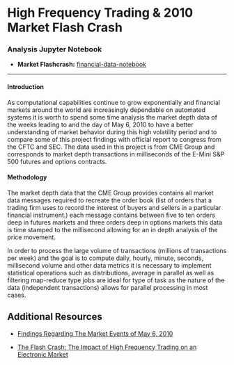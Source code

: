 High Frequency Trading & 2010 Market Flash Crash
==============================

### Analysis Jupyter Notebook
* **Market Flashcrash:** [financial-data-notebook](../master/financial-data-notebook.ipynb)
-----

#### Introduction

As computational capabilities continue to grow exponentially and financial markets around the world are increasingly dependable on automated systems it is worth to spend some time analysis the market depth data of the weeks leading to and the day of May 6, 2010 to have a better understanding of market behavior during this high volatility period and to compare some of this project findings with official report to congress from the CFTC and SEC. The data used in this project is from CME Group and corresponds to market depth transactions in milliseconds of the E-Mini S\&P 500 futures and options contracts.

#### Methodology

The market depth data that the CME Group provides contains all market data messages required to recreate the order book (list of orders that a trading firm uses to record the interest of buyers and sellers in a particular financial instrument.) each message contains between five to ten orders deep in futures markets and three orders deep in options markets this data is time stamped to the millisecond allowing for an in depth analysis of the price movement.

In order to process the large volume of transactions (millions of transactions per week) and the goal is to compute daily, hourly, minute, seconds, millisecond volume and other data metrics it is necessary to implement statistical operations such as distributions, average in parallel as well as filtering map-reduce type jobs are ideal for type of task as the nature of the data (independent transactions) allows for parallel processing in most cases.


## Additional Resources

* [Findings Regarding The Market Events of May 6, 2010](../master/01-resources/marketevents-report.pdf)

* [The Flash Crash: The Impact of High Frequency Trading on an Electronic Market](../master/01-resources/oce_flashcrash0314.pdf)

